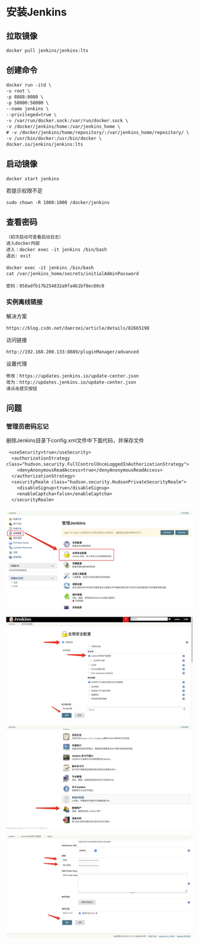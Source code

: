 # 安装Jenkins

## 拉取镜像

```
docker pull jenkins/jenkins:lts
```

## 创建命令

```shell
docker run -itd \
-u root \
-p 8888:8080 \
-p 50000:50000 \
--name jenkins \
--privileged=true \
-v /var/run/docker.sock:/var/run/docker.sock \
-v /docker/jenkins/home:/var/jenkins_home \
# -v /docker/jenkins/home/repository/:/var/jenkins_home/repository/ \
-v /usr/bin/docker:/usr/bin/docker \
docker.io/jenkins/jenkins:lts
```

## 启动镜像	

```shell
docker start jenkins
```

若提示权限不足

```shell
sudo chown -R 1000:1000 /docker/jenkins
```

## 查看密码

```shell
（初次启动可查看启动日志）
进入docker内部
进入：docker exec -it jenkins /bin/bash
退出: exit

docker exec -it jenkins /bin/bash
cat /var/jenkins_home/secrets/initialAdminPassword

密码：058adfb17b254832a9fa4b1bf8ec60c0
```

### 实例离线链接

解决方案

```
https://blog.csdn.net/daerzei/article/details/82665198
```

访问链接

```
http://192.168.200.133:8889/pluginManager/advanced
```

设置代理

```
修改：https://updates.jenkins.io/update-center.json
改为：http://updates.jenkins.io/update-center.json
请点击提交按钮
```

## 问题

### 管理员密码忘记

删除Jenkins目录下config.xml文件中下面代码，并保存文件

```shell
 <useSecurity>true</useSecurity>
  <authorizationStrategy class="hudson.security.FullControlOnceLoggedInAuthorizationStrategy">
    <denyAnonymousReadAccess>true</denyAnonymousReadAccess>
  </authorizationStrategy>
  <securityRealm class="hudson.security.HudsonPrivateSecurityRealm">
    <disableSignup>true</disableSignup>
    <enableCaptcha>false</enableCaptcha>
  </securityRealm>
```



### ![jenkinsforgetpassword01](img/jenkinsforgetpassword01.jpg)

![jenkinsforgetpassword01](img/jenkinsforgetpassword02.jpg)

![jenkinsforgetpassword01](img/jenkinsforgetpassword03.jpg)

![jenkinsforgetpassword01](img/jenkinsforgetpassword04.jpg)


